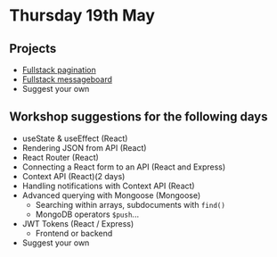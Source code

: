 # Thursday 19th May

## Projects

- [Fullstack pagination](https://github.com/DigitalCareerInstitute/BE-Fullstack-Pagination)
- [Fullstack messageboard](https://github.com/DigitalCareerInstitute/BE-Fullstack-Messageboard)
- Suggest your own

## Workshop suggestions for the following days

- useState & useEffect (React)
- Rendering JSON from API (React)
- React Router (React)
- Connecting a React form to an API (React and Express)
- Context API (React)(2 days)
- Handling notifications with Context API (React)
- Advanced querying with Mongoose (Mongoose)
  - Searching within arrays, subdocuments with `find()`
  - MongoDB operators `$push`...
- JWT Tokens (React / Express)
  - Frontend or backend
- Suggest your own
